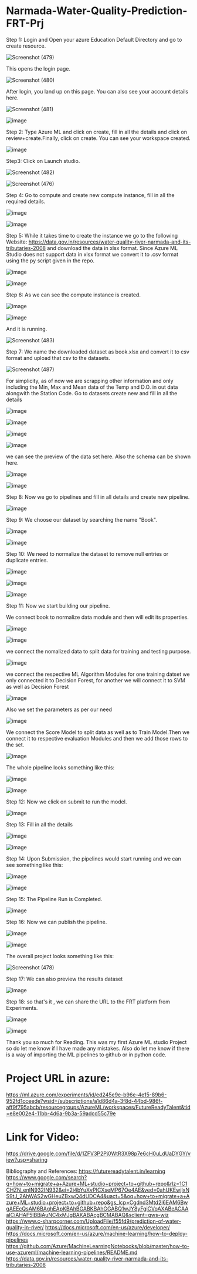 # Narmada-Water-Quality-Prediction-FRT-Prj


Step 1:
Login and Open your azure Education Default Directory and go to create resource.


![Screenshot (479)](https://user-images.githubusercontent.com/63444165/156872307-b8629a1a-8617-4b6a-bf8f-912a9278d12f.png)


This opens the login page.


![Screenshot (480)](https://user-images.githubusercontent.com/63444165/156872344-d703b2ed-45de-4726-ba77-76eff4cb163b.png)


After login, you land up on this page. You can also see your account details here.


![Screenshot (481)](https://user-images.githubusercontent.com/63444165/156872373-49025eae-9aae-427a-aac1-5a208b75dbc6.png)


![image](https://user-images.githubusercontent.com/63444165/155882999-16b8eaf6-e2bf-49c7-ac5b-566a931486f5.png)




Step 2:
Type Azure ML and click on create, fill in all the details and click on review+create.Finally, click on create.
You can see your workspace created.


![image](https://user-images.githubusercontent.com/63444165/155883102-1847dab3-b627-43cd-a620-933c7b8e22b9.png)




Step3:
Click on Launch studio.


![Screenshot (482)](https://user-images.githubusercontent.com/63444165/156872430-1d922615-0192-410c-8fb7-e826c48d7de1.png)


![Screenshot (476)](https://user-images.githubusercontent.com/63444165/156872456-fb9f40e0-2855-4f2e-bafd-106b3e9ae938.png)




Step 4: 
Go to compute and create new compute instance, fill in all the required details.


![image](https://user-images.githubusercontent.com/63444165/156882359-c5ff4216-4817-4e30-8434-3560c85fb792.png)


![image](https://user-images.githubusercontent.com/63444165/156882420-aedd8924-3d9e-49d8-8ccf-bc6e63ad013c.png)




 
Step 5: While it takes time to create the instance we go to the following Website:
https://data.gov.in/resources/water-quality-river-narmada-and-its-tributaries-2008
and download the data in xlsx format. Since Azure ML Studio does not support data in xlsx format we convert it to .csv format using the py script given in the repo.


![image](https://user-images.githubusercontent.com/63444165/155883335-057148d7-6e68-4d8e-b123-ad537f9ad8d5.png)


![image](https://user-images.githubusercontent.com/63444165/155883371-e7a3adf5-8afd-4f3f-869f-4f72c672834e.png)




Step 6: As we can see the compute instance is created.


![image](https://user-images.githubusercontent.com/63444165/155883455-efe6abb0-f7d3-467e-b8f8-a40d3dba30cc.png)


![image](https://user-images.githubusercontent.com/63444165/156882620-a0dcc0b3-72f3-4070-bf49-6c98189fc516.png)


And it is running.


![Screenshot (483)](https://user-images.githubusercontent.com/63444165/156872687-a73de097-71fa-4721-90e9-08bcf0f870b7.png)





Step 7:
We name the downloaded dataset as book.xlsx and convert it to csv format and upload that csv to the datasets.


![Screenshot (487)](https://user-images.githubusercontent.com/63444165/156884973-9e9ba31c-0d47-41e0-80e9-e7798034c884.png)



For simplicity, as of now we are scrapping other information and only including the Min, Max and Mean data of the Temp and D.O. in out data alongwith the Station Code.
Go to datasets create new and fill in all the details


![image](https://user-images.githubusercontent.com/63444165/156883146-69dfb426-e44a-49d4-9b4f-c16f16e692a4.png)


![image](https://user-images.githubusercontent.com/63444165/155883566-ab1d9939-9db9-4ea7-9701-c181e8a2f6a7.png)


![image](https://user-images.githubusercontent.com/63444165/156883196-235ffdff-6311-4c70-b6df-e85bdee9be06.png)


![image](https://user-images.githubusercontent.com/63444165/155883585-739b8c9f-688c-426c-8499-eb600c3d2b00.png)


we can see the preview of the data set here. Also the schema can be shown here.


![image](https://user-images.githubusercontent.com/63444165/155883624-6ec4a78b-ac91-4bd2-9a79-8b79c70ca455.png)


![image](https://user-images.githubusercontent.com/63444165/155883683-b7106a37-c27b-4c60-8d41-b6e96c48eb7e.png)




Step 8:
Now we go to pipelines and fill in all details and create new pipeline.


![image](https://user-images.githubusercontent.com/63444165/156883099-502c4187-2540-4c6a-8e1f-51350c267440.png)




Step 9:
We choose our dataset by searching the name "Book".


![image](https://user-images.githubusercontent.com/63444165/155883807-addfa35b-cb4c-4335-ba0f-bc7a5a588d6e.png)


![image](https://user-images.githubusercontent.com/63444165/156883273-5c2636e9-6fa5-4612-a200-5d7b5e8a6090.png)




Step 10:
We need to normalize the dataset to remove null entries or duplicate entries.


![image](https://user-images.githubusercontent.com/63444165/156883483-ab1ea711-b423-4918-ab9a-46491ddb01b0.png)


![image](https://user-images.githubusercontent.com/63444165/156883549-dab42bf1-1431-45bf-83af-d95ef0ff07cf.png)


![image](https://user-images.githubusercontent.com/63444165/155883839-da2e90bd-e569-4a9c-9404-b1a1d8282e31.png)




Step 11: 
Now we start building our pipeline.


We connect book to normalize data module and then will edit its properties.


![image](https://user-images.githubusercontent.com/63444165/155883884-db8e4ca5-c5f5-4af0-b5d3-aa8012d5969b.png)


![image](https://user-images.githubusercontent.com/63444165/155883898-d738fd26-96a1-4e8f-9add-7039bbbaef50.png)


we connect the nomalized data to split data for training and testing purpose.


![image](https://user-images.githubusercontent.com/63444165/155883927-ed141d38-e72b-4677-8bbb-37c1e3bd8e51.png)


we connect the respective ML Algorithm Modules for one training datset we only connected it to Decision Forest, for another we will connect it to SVM as well as Decision
Forest


![image](https://user-images.githubusercontent.com/63444165/155884001-d2db0689-eb0b-4cd2-8a7c-fc3f1b73cf76.png)


Also we set the parameters as per our need


![image](https://user-images.githubusercontent.com/63444165/156883630-40801ae7-bfb5-4b19-8811-12be2d659b0e.png)


We connect the Score Model to split data as well as to Train Model.Then we connect it to respective evaluation Modules and then we add those rows to the set.


![image](https://user-images.githubusercontent.com/63444165/155884143-2b7fe373-4fae-4f74-9f2c-091a7be7ebb2.png)


The whole pipeline looks something like this:


![image](https://user-images.githubusercontent.com/63444165/155884176-9bd8db75-3cc6-485a-a261-056517af2711.png)


![image](https://user-images.githubusercontent.com/63444165/156883672-6585c0a1-850a-4f66-9e09-703fefc82f1a.png)




Step 12:
Now we click on submit to run the model.


![image](https://user-images.githubusercontent.com/63444165/155884228-18a01734-237a-45f1-8fe9-b4d85c63e453.png)




Step 13: 
Fill in all the details


![image](https://user-images.githubusercontent.com/63444165/155884262-17e9fe72-a74e-4030-a46e-9fcbb5b46b4a.png)


![image](https://user-images.githubusercontent.com/63444165/156883814-2ecd6219-e06b-4cd1-b0b6-5fc2f8d04bea.png)




Step 14:
Upon Submission, the pipelines would start running and we can see something like this:


![image](https://user-images.githubusercontent.com/63444165/156883842-3d19a240-a1f3-4da3-b301-5c6ae7342e41.png)


![image](https://user-images.githubusercontent.com/63444165/155884295-4001cd55-905d-4168-aa7c-0763643652c7.png)




Step 15:
The Pipeline Run is Completed. 


![image](https://user-images.githubusercontent.com/63444165/155884329-6bb59910-88d9-4dee-8d9a-17594811ffed.png)





Step 16:
Now we can publish the pipeline.


![image](https://user-images.githubusercontent.com/63444165/155884402-6afe93d5-a596-4676-9b03-6d01fe410bc4.png)


![image](https://user-images.githubusercontent.com/63444165/156884513-146a6967-8f36-4b56-a915-219f8e0a2b62.png)



The overall project looks something like this:


![Screenshot (478)](https://user-images.githubusercontent.com/63444165/156882223-8f2939e7-a380-49a6-814b-f8f9b3909c3a.png)





Step 17:
We can also preview the results dataset


![image](https://user-images.githubusercontent.com/63444165/155884367-1192c95d-5126-4600-8bb0-752968c16d58.png)




Step 18:
so that's it , we can share the URL to the FRT platform from Experiments.


![image](https://user-images.githubusercontent.com/63444165/155884408-9b4b80f2-be0d-4ba8-ab8f-4dca1730253c.png)


![image](https://user-images.githubusercontent.com/63444165/156884561-b03a9b49-721e-4f2f-82f5-9a4d990b0a0b.png)



Thank you so much for Reading. This was my first Azure ML studio Project so do let me know if I have made any mistakes. 
Also do let me know if there is a way of importing the ML pipelines to github or in python code.


# Project URL in azure:
https://ml.azure.com/experiments/id/ed245e9e-b96e-4e15-89b6-952fd1cceede?wsid=/subscriptions/a1d86d4a-3f8d-44bd-986f-aff9f795abcb/resourcegroups/AzureML/workspaces/FutureReadyTalent&tid=e8e002e4-11bb-4d6a-9b3a-59adcd55c79e



# Link for Video:
https://drive.google.com/file/d/1ZFV3P2Pj0WtR3X98p7e6cH0uLdUaDYGY/view?usp=sharing


Bibliography and References:
https://futurereadytalent.in/learning
https://www.google.com/search?q=how+to+migrate+a+Azure+ML+studio+project+to+github+repo&rlz=1C1CHZN_enIN932IN932&ei=2i4bYuXvPICXseMP67Oe4AE&ved=0ahUKEwjlxNS9tJ_2AhWAS2wGHeuZBxwQ4dUDCA4&uact=5&oq=how+to+migrate+a+Azure+ML+studio+project+to+github+repo&gs_lcp=Cgdnd3Mtd2l6EAM6BwgAEEcQsAM6BAghEApKBAhBGABKBAhGGABQ1wJY8yFgiCVoAXABeACAAaICiAHAF5IBBjAuNC4xMJgBAKABAcgBCMABAQ&sclient=gws-wiz
https://www.c-sharpcorner.com/UploadFile/f55fd9/prediction-of-water-quality-in-river/
https://docs.microsoft.com/en-us/azure/developer/
https://docs.microsoft.com/en-us/azure/machine-learning/how-to-deploy-pipelines
https://github.com/Azure/MachineLearningNotebooks/blob/master/how-to-use-azureml/machine-learning-pipelines/README.md
https://data.gov.in/resources/water-quality-river-narmada-and-its-tributaries-2008

